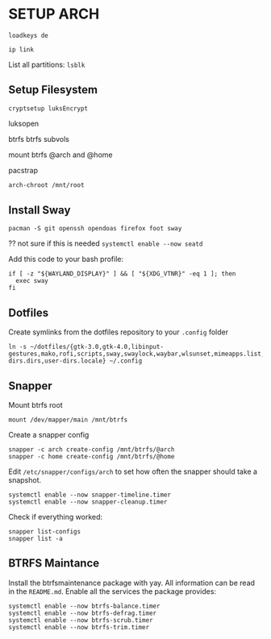 # SETUP ARCH

```loadkeys de```

```ip link```

List all partitions: `lsblk`

## Setup Filesystem
```cryptsetup luksEncrypt```

luksopen

btrfs
btrfs subvols

mount btrfs @arch and @home

pacstrap

```bash
arch-chroot /mnt/root
```



## Install Sway
```
pacman -S git openssh opendoas firefox foot sway
```

?? not sure if this is needed
```systemctl enable --now seatd```


Add this code to your bash profile:
```shell
if [ -z "${WAYLAND_DISPLAY}" ] && [ "${XDG_VTNR}" -eq 1 ]; then
  exec sway
fi
```

## Dotfiles

Create symlinks from the dotfiles repository to your `.config` folder
```shell
ln -s ~/dotfiles/{gtk-3.0,gtk-4.0,libinput-gestures,mako,rofi,scripts,sway,swaylock,waybar,wlsunset,mimeapps.list,user-dirs.dirs,user-dirs.locale} ~/.config
```

## Snapper
Mount btrfs root
```
mount /dev/mapper/main /mnt/btrfs
```
Create a snapper config

```shell
snapper -c arch create-config /mnt/btrfs/@arch
snapper -c home create-config /mnt/btrfs/@home
```

Edit `/etc/snapper/configs/arch` to set how often the snapper should take a snapshot.

```shell
systemctl enable --now snapper-timeline.timer
systemctl enable --now snapper-cleanup.timer
```

Check if everything worked:

```shell
snapper list-configs
snapper list -a
```

## BTRFS Maintance
Install the btrfsmaintenance package with yay. All information can be read in the `README.md`.
Enable all the services the package provides:

```
systemctl enable --now btrfs-balance.timer
systemctl enable --now btrfs-defrag.timer
systemctl enable --now btrfs-scrub.timer
systemctl enable --now btrfs-trim.timer
```